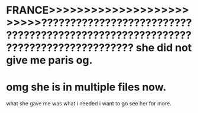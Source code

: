 FRANCE>>>>>>>>>>>>>>>>>>>>>>>>>????????????????????????????????????????????????????????????????????????????????
she did not give me paris og.
=======================================================
omg she is in multiple files now.
=======================================================
what she gave me was what i needed i want to go see her for more.
